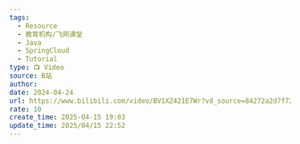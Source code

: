 ```yaml
---
tags:
  - Resource
  - 教育机构/飞网课堂
  - Java
  - SpringCloud
  - Tutorial
type: 📺 Video
source: B站
author: 
date: 2024-04-24
url: https://www.bilibili.com/video/BV1XZ421E7Wr?vd_source=84272a2d7f72158b38778819be5bc6ad&spm_id_from=333.788.videopod.sections
rate: 10
create_time: 2025-04-15 19:03
update_time: 2025/04/15 22:52
---
```


